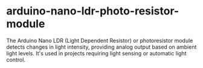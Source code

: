 # arduino-nano-ldr-photo-resistor-module
The Arduino Nano LDR (Light Dependent Resistor) or photoresistor module detects changes in light intensity, providing analog output based on ambient light levels. It's used in projects requiring light sensing or automatic light control.
